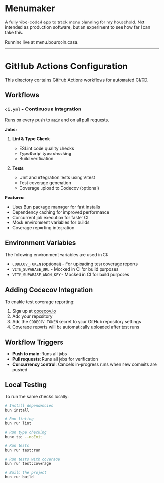 # Menumaker

A fully vibe-coded app to track menu planning for my household. Not intended as production software, but an experiment to see how far I can take this.

Running live at menu.bourgoin.casa.

---

# GitHub Actions Configuration

This directory contains GitHub Actions workflows for automated CI/CD.

## Workflows

### `ci.yml` - Continuous Integration

Runs on every push to `main` and on all pull requests.

**Jobs:**

1. **Lint & Type Check**
   - ESLint code quality checks
   - TypeScript type checking
   - Build verification

2. **Tests**
   - Unit and integration tests using Vitest
   - Test coverage generation
   - Coverage upload to Codecov (optional)

**Features:**

- Uses Bun package manager for fast installs
- Dependency caching for improved performance
- Concurrent job execution for faster CI
- Mock environment variables for builds
- Coverage reporting integration

## Environment Variables

The following environment variables are used in CI:

- `CODECOV_TOKEN` (optional) - For uploading test coverage reports
- `VITE_SUPABASE_URL` - Mocked in CI for build purposes
- `VITE_SUPABASE_ANON_KEY` - Mocked in CI for build purposes

## Adding Codecov Integration

To enable test coverage reporting:

1. Sign up at [codecov.io](https://codecov.io)
2. Add your repository
3. Add the `CODECOV_TOKEN` secret to your GitHub repository settings
4. Coverage reports will be automatically uploaded after test runs

## Workflow Triggers

- **Push to main**: Runs all jobs
- **Pull requests**: Runs all jobs for verification
- **Concurrency control**: Cancels in-progress runs when new commits are pushed

## Local Testing

To run the same checks locally:

```bash
# Install dependencies
bun install

# Run linting
bun run lint

# Run type checking
bunx tsc --noEmit

# Run tests
bun run test:run

# Run tests with coverage
bun run test:coverage

# Build the project
bun run build
```
